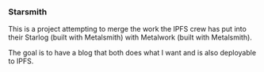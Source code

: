 ### Starsmith

This is a project attempting to merge the work the IPFS crew has put into their Starlog (built with Metalsmith) with Metalwork (built with Metalsmith).

The goal is to have a blog that both does what I want and is also deployable to IPFS.
